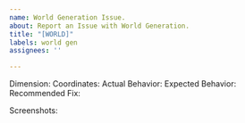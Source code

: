 ```yaml
---
name: World Generation Issue.
about: Report an Issue with World Generation.
title: "[WORLD]"
labels: world gen
assignees: ''

---
```


Dimension:
<Dimension>
Coordinates:
<X> <Y> <Z>
Actual Behavior:
<Short Answer>
Expected Behavior:
<Short Answer>
Recommended Fix:
<Short Answer>

Screenshots:
<Image>

